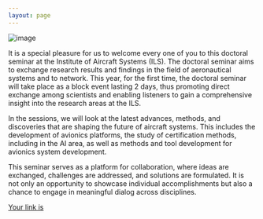 ```yaml
---
layout: page
---
```

![image](https://github.com/Edwin-Isidory/ils.doctoral.seminar.2024.github.io/assets/148284895/9cf86412-71fe-4936-80c0-47adfa787c97)

It is a special pleasure for us to welcome every one of you to this doctoral seminar at the Institute of Aircraft Systems (ILS). The doctoral seminar aims to exchange research results and findings in the field of aeronautical systems and to network. This year, for the first time, the doctoral seminar will take place as a block event lasting 2 days, thus promoting direct exchange among scientists and enabling listeners to gain a comprehensive insight into the research areas at the ILS.

In the sessions, we will look at the latest advances, methods, and discoveries that are shaping the future of aircraft systems. This includes the development of avionics platforms, the study of certification methods, including in the AI area, as well as methods and tool development for avionics system development. 

This seminar serves as a platform for collaboration, where ideas are exchanged, challenges are addressed, and solutions are formulated. It is not only an opportunity to showcase individual accomplishments but also a chance to engage in meaningful dialog across disciplines.


[Your link is](https://www.youtube.com/watch?v=cMDi0xpZ7w4)


